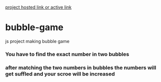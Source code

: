 [project hosted link or active link](https://himanshu404mishra.github.io/bubble-game/)
# bubble-game
js project making bubble game

### You have to find the exact number in two bubbles
### after matching the two numbers in bubbles the numbers will get suffled and your scroe will be increased
